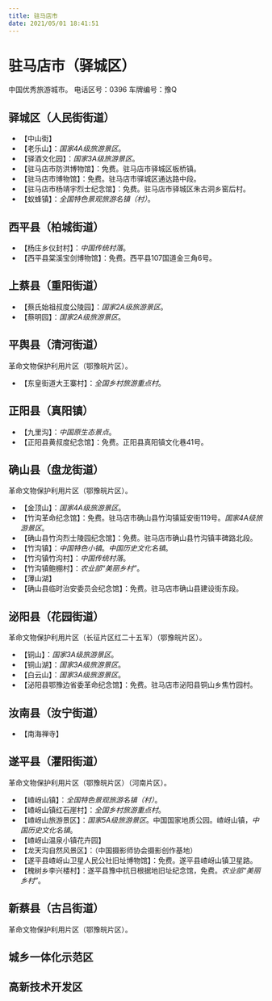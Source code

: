 ```yaml
---
title: 驻马店市
date: 2021/05/01 18:41:51
---
```


# 驻马店市（驿城区）
中国优秀旅游城市。
电话区号：0396
车牌编号：豫Q
## 驿城区（人民街街道）
* 【中山街】
* 【老乐山】：*国家4A级旅游景区*。
* 【驿酒文化园】：*国家3A级旅游景区*。
* 【驻马店市防洪博物馆】：免费。驻马店市驿城区板桥镇。
* 【驻马店市博物馆】：免费。驻马店市驿城区通达路中段。
* 【驻马店市杨靖宇烈士纪念馆】：免费。驻马店市驿城区朱古洞乡窑后村。
* 【蚁蜂镇】：*全国特色景观旅游名镇（村）*。
## 西平县（柏城街道）
* 【杨庄乡仪封村】：*中国传统村落*。
* 【西平县棠溪宝剑博物馆】：免费。西平县107国道金三角6号。
## 上蔡县（重阳街道）
* 【蔡氏始祖叔度公陵园】：*国家2A级旅游景区*。
* 【蔡明园】：*国家2A级旅游景区*。
## 平舆县（清河街道）
革命文物保护利用片区（鄂豫皖片区）。
* 【东皇街道大王寨村】：*全国乡村旅游重点村*。
## 正阳县（真阳镇）
* 【九里沟】：*中国原生态景点*。
* 【正阳县黄叔度纪念馆】：免费。正阳县真阳镇文化巷41号。
## 确山县（盘龙街道）
革命文物保护利用片区（鄂豫皖片区）。
* 【金顶山】：*国家4A级旅游景区*。
* 【竹沟革命纪念馆】：免费。驻马店市确山县竹沟镇延安街119号。*国家4A级旅游景区*。
* 【确山县竹沟烈士陵园纪念馆】：免费。驻马店市确山县竹沟镇丰碑路北段。
* 【竹沟镇】：*中国特色小镇*。*中国历史文化名镇*。
* 【竹沟镇竹沟村】：*中国传统村落*。
* 【竹沟镇鲍棚村】：*农业部“美丽乡村”*。
* 【薄山湖】
* 【确山县临时治安委员会纪念馆】：免费。驻马店市确山县建设街东段。
## 泌阳县（花园街道）
革命文物保护利用片区（长征片区红二十五军）（鄂豫皖片区）。
* 【铜山】：*国家3A级旅游景区*。
* 【铜山湖】：*国家3A级旅游景区*。
* 【白云山】：*国家3A级旅游景区*。
* 【泌阳县鄂豫边省委革命纪念馆】：免费。驻马店市泌阳县铜山乡焦竹园村。
## 汝南县（汝宁街道）
* 【南海禅寺】
## 遂平县（灈阳街道）
革命文物保护利用片区（鄂豫皖片区）（河南片区）。
* 【嵖岈山镇】：*全国特色景观旅游名镇（村）*。
* 【嵖岈山镇红石崖村】：*全国乡村旅游重点村*。
* 【嵖岈山旅游景区】：*国家5A级旅游景区*。中国国家地质公园。嵖岈山镇，*中国历史文化名镇*。
* 【嵖岈山温泉小镇花卉园】
* 【龙天沟自然风景区】：（中国摄影师协会摄影创作基地）
* 【遂平县嵖岈山卫星人民公社旧址博物馆】：免费。遂平县嵖岈山镇卫星路。
* 【槐树乡李兴楼村】：遂平县豫中抗日根据地旧址纪念馆，免费。*农业部“美丽乡村”*。
## 新蔡县（古吕街道）
革命文物保护利用片区（鄂豫皖片区）。
## 城乡一体化示范区
## 高新技术开发区
